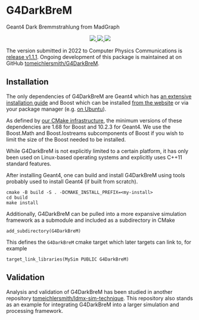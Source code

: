 # G4DarkBreM

Geant4 Dark Bremmstrahlung from MadGraph

<p align="center">
  <a href="https://www.apache.org/licenses/LICENSE-2.0" alt="Apache 2.0 license">
    <img src="https://img.shields.io/badge/license-Apache%202-blue" />
  </a>
  <a href="https://github.com/tomeichlersmith/G4DarkBreM/actions" alt="Actions">
    <img src="https://img.shields.io/github/actions/workflow/status/tomeichlersmith/G4DarkBreM/test.yml?branch=main" />
  </a>
  <a href="https://github.com/tomeichlersmith/G4DarkBreM/releases" alt="Releases">
    <img src="https://img.shields.io/github/v/release/tomeichlersmith/G4DarkBreM" />
  </a>
</p>

The version submitted in 2022 to Computer Physics Communications is [release v1.1.1](https://github.com/tomeichlersmith/G4DarkBreM/releases/tag/v1.1.1).
Ongoing development of this package is maintained at on GitHub [tomeichlersmith/G4DarkBreM](https://github.com/tomeichlersmith/G4DarkBreM).

## Installation
The only dependencies of G4DarkBreM are Geant4 which has [an extensive installation guide](http://cern.ch/geant4-userdoc/UsersGuides/InstallationGuide/html/)
and Boost which can be installed [from the website](https://www.boost.org/doc/libs/1_80_0/more/getting_started/unix-variants.html)
or via your package manager (e.g. [on Ubuntu](https://stackoverflow.com/questions/12578499/how-to-install-boost-on-ubuntu)).

As defined by [our CMake infrastructure](CMakeLists.txt), the minimum versions of these dependencies are 1.68 for Boost and 10.2.3 for Geant4.
We use the Boost.Math and Boost.Iostreams subcomponents of Boost if you wish to limit the size of the Boost needed to be installed.

While G4DarkBreM is not explicitly limited to a certain platform, it has only been used on Linux-based operating systems and explicitly uses C++11 standard features.

After installing Geant4, one can build and install G4DarkBreM using tools probably used to install Geant4 (if built from scratch).
```
cmake -B build -S . -DCMAKE_INSTALL_PREFIX=<my-install>
cd build
make install
```

Additionally, G4DarkBreM can be pulled into a more expansive simulation framework as a submodule and included as a subdirectory in CMake 
```
add_subdirectory(G4DarkBreM)
```
This defines the `G4DarkBreM` cmake target which later targets can link to, for example
```
target_link_libraries(MySim PUBLIC G4DarkBreM)
```

## Validation
Analysis and validation of G4DarkBreM has been studied in another repository 
[tomeichlersmith/ldmx-sim-technique](https://github.com/tomeichlersmith/ldmx-sim-technique).
This repository also stands as an example for integrating G4DarkBreM into a larger simulation and processing framework.

